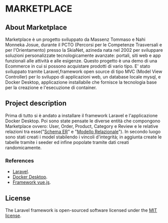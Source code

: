 # MARKETPLACE

## About Marketplace

Marketplace è un progetto sviluppato da Massenz Tommaso e Nahi Monneka Josue, durante il PCTO (Percorsi per le Competenze Trasversali e per l'Orientamento) presso la SkiaNet, azineda nata nel 2002 per sviluppare soluzioni personalizzate tecnologicamente avanzate: portali, siti web e app funzionali alle attività e alle esigenze.
Questo progetto è una demo di una Ecommerce in cui si possono acquistare prodotti di vario tipo. E' stato sviluppato tramite Laravel,framework open source di tipo MVC (Model View Controller) per lo sviluppo di applicazioni web, un database locale mysql, e Docker Desktop, applicazione installabile che fornisce la tecnologia base per la creazione e l'esecuzione di container.

## Project description

Prima di tutto si è andato a installare il framework Laravel e l'applicazione Docker Desktop. Poi sono state pensate le diverse entità che compongono Marketplace ovvero: User, Order, Product, Category e Review e le relative relazioni tra esse("[Schema ER](./tabelle/marketplace.drawio.pdf)" e "[Modello Relazionale](./tabelle/tabelle-marketplace.docx)"). In secondo luogo sono stati creati i model stabilendo i vincoli d'integrità; in aggiunta create le tabelle tramite i seeder ed infine popolate tramite dati creati randomicamente.

### References

- [Laravel](https://laravel.com/).
- [Docker Desktop](https://www.docker.com/products/docker-desktop/).
- [Framework vue.js](https://vuejs.org/).

## License

The Laravel framework is open-sourced software licensed under the [MIT license](https://opensource.org/licenses/MIT).
